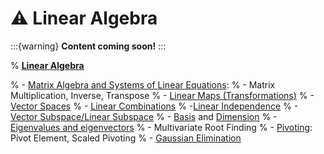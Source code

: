 # ⚠️ Linear Algebra

:::{warning}
**Content coming soon!**
:::

% [**Linear Algebra**](https://en.wikipedia.org/wiki/Linear_algebra)

% - [Matrix Algebra and Systems of Linear Equations](https://en.wikipedia.org/wiki/Matrix_(mathematics)): 
% - Matrix Multiplication, Inverse, Transpose
% - [Linear Maps (Transformations)](https://en.wikipedia.org/wiki/Linear_map)
% - [Vector Spaces](https://en.wikipedia.org/wiki/Vector_space)
% - [Linear Combinations](https://en.wikipedia.org/wiki/Linear_combination)
% -[Linear Independence](https://en.wikipedia.org/wiki/Linear_independence)
% - [Vector Subspace/Linear Subspace](https://en.wikipedia.org/wiki/Linear_subspace)
% - [Basis](https://en.wikipedia.org/wiki/Basis_(linear_algebra)) and [Dimension](https://en.wikipedia.org/wiki/Dimension_(vector_space))
% - [Eigenvalues and eigenvectors](https://en.wikipedia.org/wiki/Eigenvalues_and_eigenvectors)
% - Multivariate Root Finding
% - [Pivoting](https://en.wikipedia.org/wiki/Pivot_element): Pivot Element, Scaled Pivoting
% - [Gaussian Elimination](https://en.wikipedia.org/wiki/Gaussian_elimination)
